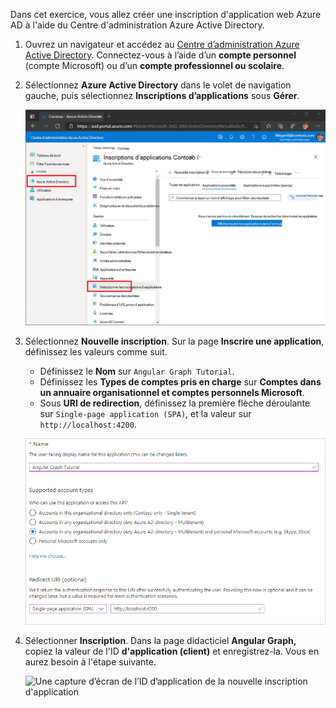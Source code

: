 <!-- markdownlint-disable MD002 MD041 -->

Dans cet exercice, vous allez créer une inscription d'application web Azure AD à l'aide du Centre d'administration Azure Active Directory.

1. Ouvrez un navigateur et accédez au [Centre d’administration Azure Active Directory](https://aad.portal.azure.com). Connectez-vous à l’aide d’un **compte personnel** (compte Microsoft) ou d’un **compte professionnel ou scolaire**.

1. Sélectionnez **Azure Active Directory** dans le volet de navigation gauche, puis sélectionnez **Inscriptions d’applications** sous **Gérer**.

    ![Une capture d’écran des inscriptions d’applications ](./images/aad-portal-app-registrations.png)

1. Sélectionnez **Nouvelle inscription**. Sur la page **Inscrire une application**, définissez les valeurs comme suit.

    - Définissez le **Nom** sur `Angular Graph Tutorial`.
    - Définissez les **Types de comptes pris en charge** sur **Comptes dans un annuaire organisationnel et comptes personnels Microsoft**.
    - Sous **URI de redirection**, définissez la première flèche déroulante sur `Single-page application (SPA)`, et la valeur sur `http://localhost:4200`.

    ![Capture d’écran de la page Inscrire une application](./images/aad-register-an-app.png)

1. Sélectionner **Inscription**. Dans la page didacticiel **Angular Graph,** copiez la valeur de l'ID **d'application (client)** et enregistrez-la. Vous en aurez besoin à l'étape suivante.

    ![Une capture d’écran de l’ID d’application de la nouvelle inscription d'application](./images/aad-application-id.png)
